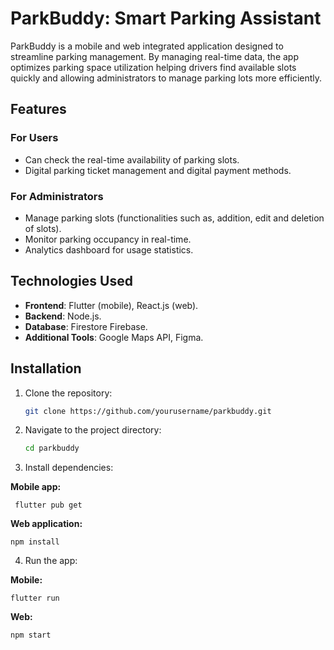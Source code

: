# ParkBuddy: Smart Parking Assistant  

ParkBuddy is a mobile and web integrated application designed to streamline parking management. By managing real-time data, the app optimizes parking space utilization helping drivers find available slots quickly and allowing administrators to manage parking lots more efficiently.  

## Features  

### For Users  
- Can check the real-time availability of parking slots.  
- Digital parking ticket management and digital payment methods.  

### For Administrators  
- Manage parking slots (functionalities such as, addition, edit and deletion of slots).  
- Monitor parking occupancy in real-time.  
- Analytics dashboard for usage statistics.  

## Technologies Used  
- **Frontend**: Flutter (mobile), React.js (web).  
- **Backend**: Node.js.  
- **Database**: Firestore Firebase.  
- **Additional Tools**: Google Maps API, Figma.  



## Installation  
1. Clone the repository:  
   ```bash
   git clone https://github.com/yourusername/parkbuddy.git

2. Navigate to the project directory:
   ```bash
   cd parkbuddy

3. Install dependencies:

**Mobile app:**
    
     flutter pub get
      
**Web application:**   

    npm install

4. Run the app:
   
**Mobile:**
 
    flutter run
**Web:**

    npm start
